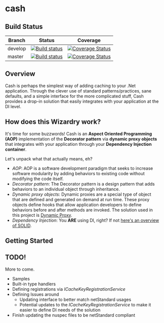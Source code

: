 # cash

## Build Status
| Branch | Status | Coverage |
| ------ | ------ | -------- |
| develop | [![Build status](https://ci.appveyor.com/api/projects/status/cunktf3184qjhr8j?svg=true)](https://ci.appveyor.com/project/asmorger/cash) | [![Coverage Status](https://coveralls.io/repos/github/asmorger/cash/badge.svg?branch=develop)](https://coveralls.io/github/asmorger/cash?branch=develop) |
| master | [![Build status](https://ci.appveyor.com/api/projects/status/cunktf3184qjhr8j/branch/master?svg=true)](https://ci.appveyor.com/project/asmorger/cash/branch/master) | [![Coverage Status](https://coveralls.io/repos/github/asmorger/cash/badge.svg?branch=master)](https://coveralls.io/github/asmorger/cash?branch=master) |

## Overview
Cash is perhaps the simplest way of adding caching to your .Net application.  Through the clever use of standard patterns/practices, sane defaults, and a simple interface for the more complicated stuff, Cash provides a drop-in solution that easily integrates with your application at the DI level.

## How does this Wizardry work?
It's time for some buzzwords!  Cash is an **Aspect Oriented Programming (AOP)** implementation of the **Decorator pattern** via **dynamic proxy objects** that integrates with your application through your **Dependency Injection container**.  

Let's unpack what that actually means, eh?

* _AOP_: AOP is a software development paradigm that seeks to increase software modularity by adding behaviors to existing code without modifying the code itself.
* _Decorator pattern_: The Decorator pattern is a design pattern that adds behaviors to an individual object through inheritance.
* _Dynamic proxy objects_: Dynamic proxies are a special type of object that are defined and generated on demand at run time.  These proxy objects define hooks that allow application developers to define behaviors before and after methods are invoked.  The solution used in this project is [Dynamic Proxy](http://www.castleproject.org/projects/dynamicproxy/).
* _Dependency Injection_: You **ARE** using DI, right?  If not [here's an overview of SOLID](https://scotch.io/bar-talk/s-o-l-i-d-the-first-five-principles-of-object-oriented-design).

## Getting Started

## TODO!
More to come.
- Samples
- Built-in type handlers
- Defining registrations via *ICacheKeyRegistrationService*
- Defining Issues around
  - Updating interface to better match netStandard usages
  - Potential updates to the *ICacheKeyRegistrationService* to make it easier to define DI needs of the solution
- Finish updating the nuspec files to be netStandard compliant